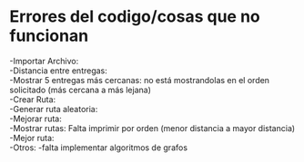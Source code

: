 # Errores del codigo/cosas que no funcionan

-Importar Archivo:\
-Distancia entre entregas:\
-Mostrar 5 entregas más cercanas: no está mostrandolas en el orden solicitado (más cercana a más lejana)\
-Crear Ruta:\
-Generar ruta aleatoria:\
-Mejorar ruta:\
-Mostrar rutas: Falta imprimir por orden (menor distancia a mayor distancia)\
-Mejor ruta:\
-Otros:
-falta implementar algoritmos de grafos
